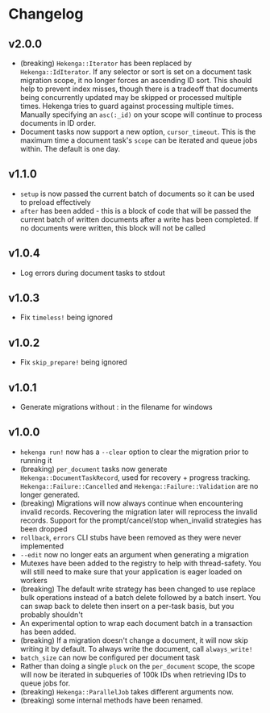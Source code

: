 # Changelog

## v2.0.0

- (breaking) `Hekenga::Iterator` has been replaced by `Hekenga::IdIterator`. If any
    selector or sort is set on a document task migration scope, it no longer forces an
    ascending ID sort. This should help to prevent index misses, though there is a
    tradeoff that documents being concurrently updated may be skipped or
    processed multiple times. Hekenga tries to guard against processing multiple
    times. Manually specifying an `asc(:_id)` on your scope will continue to
    process documents in ID order.
- Document tasks now support a new option, `cursor_timeout`. This is the maximum
    time a document task's `scope` can be iterated and queue jobs within. The
    default is one day.

## v1.1.0

- `setup` is now passed the current batch of documents so it can be used to
    preload effectively
- `after` has been added - this is a block of code that will be passed the
    current batch of written documents after a write has been completed. If
    no documents were written, this block will not be called

## v1.0.4

- Log errors during document tasks to stdout

## v1.0.3

- Fix `timeless!` being ignored

## v1.0.2

- Fix `skip_prepare!` being ignored

## v1.0.1

- Generate migrations without : in the filename for windows

## v1.0.0

- `hekenga run!` now has a `--clear` option to clear the migration prior to running it
- (breaking) `per_document` tasks now generate `Hekenga::DocumentTaskRecord`, used for
    recovery + progress tracking. `Hekenga::Failure::Cancelled` and
    `Hekenga::Failure::Validation` are no longer generated.
- (breaking) Migrations will now always continue when encountering invalid records.
    Recovering the migration later will reprocess the invalid records. Support
    for the prompt/cancel/stop when_invalid strategies has been dropped
- `rollback`, `errors` CLI stubs have been removed as they were never
    implemented
- `--edit` now no longer eats an argument when generating a migration
- Mutexes have been added to the registry to help with thread-safety. You will
    still need to make sure that your application is eager loaded on workers
- (breaking) The default write strategy has been changed to use replace bulk operations
    instead of a batch delete followed by a batch insert. You can swap back to
    delete then insert on a per-task basis, but you probably shouldn't
- An experimental option to wrap each document batch in a transaction has been
    added.
- (breaking) If a migration doesn't change a document, it will now skip writing
    it by default. To always write the document, call `always_write!`
- `batch_size` can now be configured per document task
- Rather than doing a single `pluck` on the `per_document` scope, the scope will
    now be iterated in subqueries of 100k IDs when retrieving IDs to queue jobs
    for.
- (breaking) `Hekenga::ParallelJob` takes different arguments now.
- (breaking) some internal methods have been renamed.
